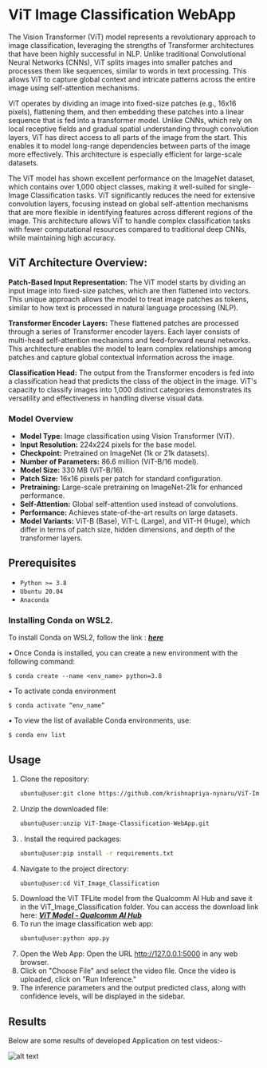 # ViT Image Classification WebApp
 The Vision Transformer (ViT) model represents a revolutionary approach to image classification, leveraging the strengths of Transformer architectures that have been highly successful in NLP. Unlike traditional Convolutional Neural Networks (CNNs), ViT splits images into smaller patches and processes them like sequences, similar to words in text processing. This allows ViT to capture global context and intricate patterns across the entire image using self-attention mechanisms.

ViT operates by dividing an image into fixed-size patches (e.g., 16x16 pixels), flattening them, and then embedding these patches into a linear sequence that is fed into a transformer model. Unlike CNNs, which rely on local receptive fields and gradual spatial understanding through convolution layers, ViT has direct access to all parts of the image from the start. This enables it to model long-range dependencies between parts of the image more effectively. This architecture is especially efficient for large-scale datasets.

The ViT model has shown excellent performance on the ImageNet dataset, which contains over 1,000 object classes, making it well-suited for single-Image Classification tasks. ViT significantly reduces the need for extensive convolution layers, focusing instead on global self-attention mechanisms that are more flexible in identifying features across different regions of the image. This architecture allows ViT to handle complex classification tasks with fewer computational resources compared to traditional deep CNNs, while maintaining high accuracy.

## ViT Architecture Overview:

**Patch-Based Input Representation:** The ViT model starts by dividing an input image into fixed-size patches, which are then flattened into vectors. This unique approach allows the model to treat image patches as tokens, similar to how text is processed in natural language processing (NLP).

**Transformer Encoder Layers:** These flattened patches are processed through a series of Transformer encoder layers. Each layer consists of multi-head self-attention mechanisms and feed-forward neural networks. This architecture enables the model to learn complex relationships among patches and capture global contextual information across the image.

**Classification Head:** The output from the Transformer encoders is fed into a classification head that predicts the class of the object in the image. ViT's capacity to classify images into 1,000 distinct categories demonstrates its versatility and effectiveness in handling diverse visual data.

### Model Overview
- **Model Type:** Image classification using Vision Transformer (ViT).
- **Input Resolution:** 224x224 pixels for the base model.
- **Checkpoint:** Pretrained on ImageNet (1k or 21k datasets).
- **Number of Parameters:** 86.6 million (ViT-B/16 model).
- **Model Size:** 330 MB (ViT-B/16).
- **Patch Size:** 16x16 pixels per patch for standard configuration.
- **Pretraining:** Large-scale pretraining on ImageNet-21k for enhanced performance.
- **Self-Attention:** Global self-attention used instead of convolutions.
- **Performance:** Achieves state-of-the-art results on large datasets.
- **Model Variants:** ViT-B (Base), ViT-L (Large), and ViT-H (Huge), which differ in terms of patch size, hidden dimensions, and depth of the transformer layers.

## Prerequisites 
- `Python >= 3.8`
- `Ubuntu 20.04`
- `Anaconda`

### Installing Conda on WSL2.

To install Conda on WSL2, follow the link : [***here***](https://thesecmaster.com/step-by-step-guide-to-install-conda-on-ubuntu-linux/)

•	Once Conda is installed, you can create a new environment with the following command:

    $ conda create --name <env_name> python=3.8
•	To activate conda environment

    $ conda activate “env_name”
•	To view the list of available Conda environments, use:

    $ conda env list

## Usage
1. Clone the repository: 
   ```bash
   ubuntu@user:git clone https://github.com/krishnapriya-nynaru/ViT-Image-Classification-WebApp.git
2. Unzip the downloaded file: 
   ```bash
   ubuntu@user:unzip ViT-Image-Classification-WebApp.git
3. . Install the required packages: 
   ```bash
   ubuntu@user:pip install -r requirements.txt
4. Navigate to the project directory: 
   ```bash
   ubuntu@user:cd ViT_Image_Classification
5. Download the ViT TFLite model from the Qualcomm AI Hub and save it in the ViT_Image_Classification folder. You can access the download link here: [***ViT Model - Qualcomm AI Hub***](https://aihub.qualcomm.com/models/vit)
6. To run the image classification web app:
    ```bash
    ubuntu@user:python app.py
7. Open the Web App: Open the URL http://127.0.0.1:5000 in any web browser.
8. Click on "Choose File" and select the video file. Once the video is uploaded, click on "Run Inference."
9. The inference parameters and the output predicted class, along with confidence levels, will be displayed in the sidebar.

## Results
Below are some results of developed Application on test videos:-


![alt text](https://github.com/krishnapriya-nynaru/ViT-Image-Classification-WebApp/blob/main/ViT-Image-Classification/outputs/results.png) 